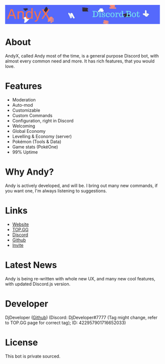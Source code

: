 ![AndyXBanner](https://raw.githubusercontent.com/DiljitSandhuDev/AndyX/master/index.png)

# About
AndyX, called Andy most of the time, is a general purpose Discord bot, with almost every common need and more. It has rich features, that you would love.

# Features
* Moderation
* Auto-mod
* Customizable
* Custom Commands
* Configuration, right in Discord
* Welcoming
* Global Economy
* Levelling & Economy (server)
* Pokémon (Tools & Data)
* Game stats (PokéOne)
* 99% Uptime

# Why Andy?
Andy is actively developed, and will be. I bring out many new commands, if you want one, I'm always listening to suggestions.

# Links
* [Website](https://andy.djdev.tech)
* [TOP.GG](https://top.gg/bot/557513988217241601)
* [Discord](https://discord.gg/nCcKRvr)
* [Github](https://github.com/DiljitSandhuDev/AndyX)
* [Invite](https://discordapp.com/api/oauth2/authorize?client_id=557513988217241601&permissions=2084437207&redirect_uri=https%3A%2F%2Fandy.djdev.tech&scope=bot)

# Latest News
Andy is being re-written with whole new UX, and many new cool features, with updated Discord.js version.

# Developer
DjDeveloper ([Github](https://github.com/DiljitSandhuDev)) (Discord: DjDeveloper#7777 (Tag might change, refer to TOP.GG page for correct tag); ID: 422957901716652033)

# License
This bot is private sourced.

